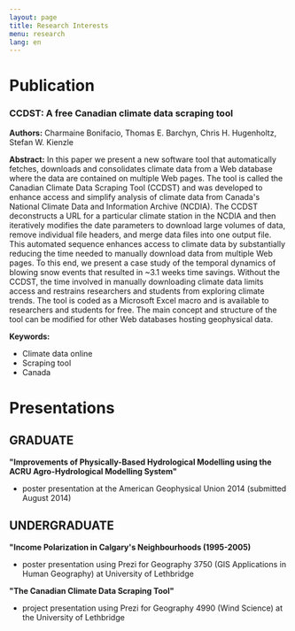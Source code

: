 ```yaml
---
layout: page
title: Research Interests
menu: research
lang: en
---
```


# Publication

### CCDST: A free Canadian climate data scraping tool

**Authors:**
Charmaine Bonifacio, Thomas E. Barchyn, Chris H. Hugenholtz, Stefan W. Kienzle

**Abstract:**
In this paper we present a new software tool that automatically fetches, downloads and consolidates climate data from a Web database where the data are contained on multiple Web pages. The tool is called the Canadian Climate Data Scraping Tool (CCDST) and was developed to enhance access and simplify analysis of climate data from Canada's National Climate Data and Information Archive (NCDIA). The CCDST deconstructs a URL for a particular climate station in the NCDIA and then iteratively modifies the date parameters to download large volumes of data, remove individual file headers, and merge data files into one output file. This automated sequence enhances access to climate data by substantially reducing the time needed to manually download data from multiple Web pages. To this end, we present a case study of the temporal dynamics of blowing snow events that resulted in ~3.1 weeks time savings. Without the CCDST, the time involved in manually downloading climate data limits access and restrains researchers and students from exploring climate trends. The tool is coded as a Microsoft Excel macro and is available to researchers and students for free. The main concept and structure of the tool can be modified for other Web databases hosting geophysical data.

**Keywords:**

 - Climate data online
 - Scraping tool
 - Canada


# Presentations

## GRADUATE
**"Improvements of Physically-Based Hydrological Modelling using the ACRU Agro-Hydrological Modelling System"**
- poster presentation at the American Geophysical Union 2014 (submitted August 2014)


## UNDERGRADUATE
**"Income Polarization in Calgary's Neighbourhoods (1995-2005)**
 - poster presentation using Prezi for Geography 3750 (GIS Applications in Human Geography) at University of Lethbridge

**"The Canadian Climate Data Scraping Tool"**
 - project presentation using Prezi for Geography 4990 (Wind Science) at the University of Lethbridge
